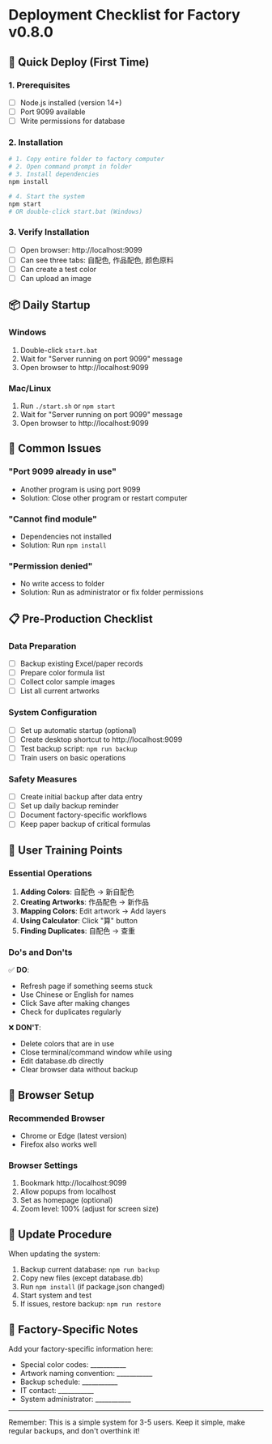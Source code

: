# Deployment Checklist for Factory v0.8.0

## 🚀 Quick Deploy (First Time)

### 1. Prerequisites
- [ ] Node.js installed (version 14+)
- [ ] Port 9099 available
- [ ] Write permissions for database

### 2. Installation
```bash
# 1. Copy entire folder to factory computer
# 2. Open command prompt in folder
# 3. Install dependencies
npm install

# 4. Start the system
npm start
# OR double-click start.bat (Windows)
```

### 3. Verify Installation
- [ ] Open browser: http://localhost:9099
- [ ] Can see three tabs: 自配色, 作品配色, 颜色原料
- [ ] Can create a test color
- [ ] Can upload an image

## 📦 Daily Startup

### Windows
1. Double-click `start.bat`
2. Wait for "Server running on port 9099" message
3. Open browser to http://localhost:9099

### Mac/Linux
1. Run `./start.sh` or `npm start`
2. Wait for "Server running on port 9099" message
3. Open browser to http://localhost:9099

## 🔧 Common Issues

### "Port 9099 already in use"
- Another program is using port 9099
- Solution: Close other program or restart computer

### "Cannot find module"
- Dependencies not installed
- Solution: Run `npm install`

### "Permission denied"
- No write access to folder
- Solution: Run as administrator or fix folder permissions

## 📋 Pre-Production Checklist

### Data Preparation
- [ ] Backup existing Excel/paper records
- [ ] Prepare color formula list
- [ ] Collect color sample images
- [ ] List all current artworks

### System Configuration
- [ ] Set up automatic startup (optional)
- [ ] Create desktop shortcut to http://localhost:9099
- [ ] Test backup script: `npm run backup`
- [ ] Train users on basic operations

### Safety Measures
- [ ] Create initial backup after data entry
- [ ] Set up daily backup reminder
- [ ] Document factory-specific workflows
- [ ] Keep paper backup of critical formulas

## 👥 User Training Points

### Essential Operations
1. **Adding Colors**: 自配色 → 新自配色
2. **Creating Artworks**: 作品配色 → 新作品
3. **Mapping Colors**: Edit artwork → Add layers
4. **Using Calculator**: Click "算" button
5. **Finding Duplicates**: 自配色 → 查重

### Do's and Don'ts
✅ **DO**:
- Refresh page if something seems stuck
- Use Chinese or English for names
- Click Save after making changes
- Check for duplicates regularly

❌ **DON'T**:
- Delete colors that are in use
- Close terminal/command window while using
- Edit database.db directly
- Clear browser data without backup

## 📱 Browser Setup

### Recommended Browser
- Chrome or Edge (latest version)
- Firefox also works well

### Browser Settings
1. Bookmark http://localhost:9099
2. Allow popups from localhost
3. Set as homepage (optional)
4. Zoom level: 100% (adjust for screen size)

## 🔄 Update Procedure

When updating the system:
1. Backup current database: `npm run backup`
2. Copy new files (except database.db)
3. Run `npm install` (if package.json changed)
4. Start system and test
5. If issues, restore backup: `npm run restore`

## 📝 Factory-Specific Notes

Add your factory-specific information here:
- Special color codes: ___________
- Artwork naming convention: ___________
- Backup schedule: ___________
- IT contact: ___________
- System administrator: ___________

---
Remember: This is a simple system for 3-5 users. 
Keep it simple, make regular backups, and don't overthink it!